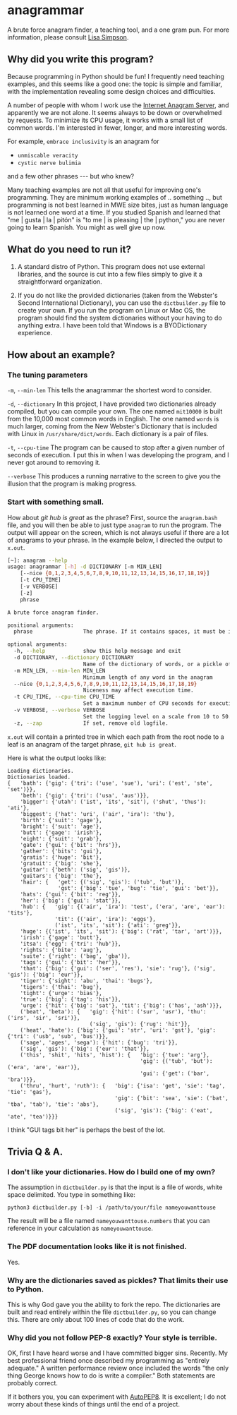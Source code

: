 # anagrammar

A brute force anagram finder, a teaching tool, and a one gram pun.
For more information, please consult [Lisa
Simpson](https://www.youtube.com/watch?v=cj71HnSJaUM).

## Why did you write this program?

Because programming in Python should be fun! I frequently need
teaching examples, and this seems like a good one: the topic is
simple and familiar, with the implementation revealing some design
choices and difficulties.

A number of people with whom I work use the [Internet Anagram
Server](https://new.wordsmith.org/anagram/), and apparently we are not alone.
It seems always to be down or overwhelmed by requests. To minimize
its CPU usage, it works with a small list of common words. I'm
interested in fewer, longer, and more interesting words.

For example, `embrace inclusivity` is an anagram for 

- `unmiscable veracity`
- `cystic nerve bulimia`

and a few other phrases --- but who knew?

Many teaching examples are not all that useful for improving one's
programming. They are minimum working examples of .. something ..,
but programming is not best learned in MWE size bites, just as human
language is not learned one word at a time. If you studied Spanish
and learned that "me | gusta | la | pitón" is "to me | is pleasing
| the | python," you are never going to learn Spanish. You might as
well give up now. 

## What do you need to run it?

1. A standard distro of Python. This program does not use external
libraries, and the source is cut into a few files simply to give
it a straightforward organization.

1. If you do not like the provided dictionaries (taken from the
Webster's Second International Dictionary), you can use the
`dictbuilder.py` file to create your own.  If you run the program
on Linux or Mac OS, the program should find the system dictionaries
without your having to do anything extra. I have been told that
Windows is a BYODictionary experience.

## How about an example?

### The tuning parameters

`-m`, `--min-len` This tells the anagrammar the shortest word to consider. 

`-d`, `--dictionary` In this project, I have provided two dictionaries already
compiled, but you can compile your own. The one named `mit10000` is built
from the 10,000 most common words in English. The one named `words` is much
larger, coming from the New Webster's Dictionary that is included with 
Linux in `/usr/share/dict/words`. Each dictionary is a pair of files.

`-t`, `--cpu-time` The program can be caused to stop after a given number of seconds
of execution. I put this in when I was developing the program, and I never got
around to removing it.

`--verbose` This produces a running narrative to the screen to give you
the illusion that the program is making progress. 

### Start with something small.

How about *git hub is great* as the phrase? First, source the `anagram.bash` 
file, and you will then be able to just type `anagram` to run the program. The 
output will appear on the screen, which is not always useful if there are a lot
of anagrams to your phrase. In the example below, I directed the output to `x.out`.

```bash
[~]: anagram --help
usage: anagrammar [-h] -d DICTIONARY [-m MIN_LEN] 
    [--nice {0,1,2,3,4,5,6,7,8,9,10,11,12,13,14,15,16,17,18,19}] 
    [-t CPU_TIME] 
    [-v VERBOSE] 
    [-z] 
    phrase

A brute force anagram finder.

positional arguments:
  phrase                The phrase. If it contains spaces, it must be in quotes.

optional arguments:
  -h, --help            show this help message and exit
  -d DICTIONARY, --dictionary DICTIONARY
                        Name of the dictionary of words, or a pickle of the dictionary.
  -m MIN_LEN, --min-len MIN_LEN
                        Minimum length of any word in the anagram
  --nice {0,1,2,3,4,5,6,7,8,9,10,11,12,13,14,15,16,17,18,19}
                        Niceness may affect execution time.
  -t CPU_TIME, --cpu-time CPU_TIME
                        Set a maximum number of CPU seconds for execution.
  -v VERBOSE, --verbose VERBOSE
                        Set the logging level on a scale from 10 to 50.
  -z, --zap             If set, remove old logfile.

```

`x.out` will contain a printed tree in which each path from the
root node to a leaf is an anagram of the target phrase, `git hub is great`.

Here is what the output looks like:

```
Loading dictionaries.
Dictionaries loaded.
{   'bath': {'gig': {'tri': ('use', 'sue'), 'uri': ('est', 'ste', 'set')}},
    'beth': {'gig': {'tri': ('usa', 'aus')}},
    'bigger': {'utah': ('ist', 'its', 'sit'), ('shut', 'thus'): 'ati'},
    'biggest': {'hat': 'uri', ('air', 'ira'): 'thu'},
    'birth': {'suit': 'gage'},
    'bright': {'suit': 'age'},
    'butt': {'gage': 'irish'},
    'eight': {'suit': 'grab'},
    'gate': {'gui': {'bit': 'hrs'}},
    'gather': {'bits': 'gui'},
    'gratis': {'huge': 'bit'},
    'gratuit': {'big': 'she'},
    'guitar': {'beth': ('sig', 'gis')},
    'guitars': {'big': 'the'},
    'hair': {   'get': {('sig', 'gis'): ('tub', 'but')},
                'gst': {'big': 'tue', 'bug': 'tie', 'gui': 'bet'}},
    'hats': {'gui': {'bit': 'reg'}},
    'her': {'big': {'gui': 'stat'}},
    'hub': {   'gig': {('air', 'ira'): 'test', ('era', 'are', 'ear'): 'tits'},
               'tit': {('air', 'ira'): 'eggs'},
               ('ist', 'its', 'sit'): {'ati': 'greg'}},
    'huge': {('ist', 'its', 'sit'): {'big': ('rat', 'tar', 'art')}},
    'irish': {'gage': 'butt'},
    'itsa': {'egg': {'tri': 'hub'}},
    'rights': {'bite': 'aug'},
    'suite': {'right': ('bag', 'gba')},
    'tags': {'gui': {'bit': 'her'}},
    'that': {'big': {'gui': ('ser', 'res'), 'sie': 'rug'}, ('sig', 'gis'): {'big': 'eur'}},
    'tiger': {'sight': 'abu', 'thai': 'bugs'},
    'tigers': {'thai': 'bug'},
    'tight': {'urge': 'bias'},
    'true': {'big': {'tag': 'his'}},
    'urge': {'hit': {'big': 'sat'}, 'tit': {'big': ('has', 'ash')}},
    ('beat', 'beta'): {   'gig': {'hit': ('sur', 'usr'), 'thu': ('irs', 'sir', 'sri')},
                          ('sig', 'gis'): {'rug': 'hit'}},
    ('heat', 'hate'): {'big': {'gui': 'str', 'uri': 'gst'}, 'gig': {'tri': ('usb', 'sub', 'bus')}},
    ('sage', 'ages', 'sega'): {'hit': {'bug': 'tri'}},
    ('sig', 'gis'): {'big': {'eur': 'that'}},
    ('this', 'shit', 'hits', 'hist'): {   'big': {'tue': 'arg'},
                                          'gig': {('tub', 'but'): ('era', 'are', 'ear')},
                                          'gui': {'get': ('bar', 'bra')}},
    ('thru', 'hurt', 'ruth'): {   'big': {'isa': 'get', 'sie': 'tag', 'tie': 'gas'},
                                  'gig': {'bit': 'sea', 'sie': ('bat', 'tba', 'tab'), 'tie': 'abs'},
                                  ('sig', 'gis'): {'big': ('eat', 'ate', 'tea')}}}
```

I think "GUI tags bit her" is perhaps the best of the lot.

## Trivia Q & A.

### I don't like your dictionaries. How do I build one of my own?

The assumption in `dictbuilder.py` is that the input is a file of words, white
space delimited. You type in something like:

`python3 dictbuilder.py [-b] -i /path/to/your/file nameyouwanttouse`

The result will be a file named `nameyouwanttouse.numbers` that you can 
reference in your calculation as `nameyouwanttouse`.

### The PDF documentation looks like it is not finished.

Yes.

### Why are the dictionaries saved as pickles? That limits their use to Python. 

This is why God gave you the ability to fork the repo. The dictionaries are
built and read entirely within the file `dictbuilder.py`, so you can change
this. There are only about 100 lines of code that do the work. 

### Why did you not follow PEP-8 exactly? Your style is terrible. 

OK, first I have heard worse and I have committed bigger sins.
Recently. My best professional friend once described my programming
as "entirely adequate." A written performance review once included
the words "the only thing George knows how to do is write a compiler."
Both statements are probably correct.

If it bothers you, you can experiment with
[AutoPEP8](https://pypi.org/project/autopep8/0.8/).  It is excellent;
I do not worry about these kinds of things until the end of a project.

